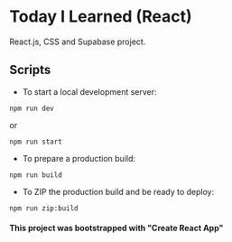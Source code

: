# Today I Learned (React)
React.js, CSS and Supabase project.

## Scripts

* To start a local development server:
```
npm run dev
```
or
```
npm run start
```

* To prepare a production build:
```
npm run build
```

* To ZIP the production build and be ready to deploy:
```
npm run zip:build
```

#### This project was bootstrapped with "Create React App"
